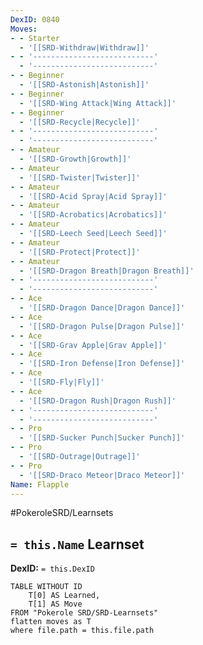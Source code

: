 ```yaml
---
DexID: 0840
Moves:
- - Starter
  - '[[SRD-Withdraw|Withdraw]]'
- - '---------------------------'
  - '---------------------------'
- - Beginner
  - '[[SRD-Astonish|Astonish]]'
- - Beginner
  - '[[SRD-Wing Attack|Wing Attack]]'
- - Beginner
  - '[[SRD-Recycle|Recycle]]'
- - '---------------------------'
  - '---------------------------'
- - Amateur
  - '[[SRD-Growth|Growth]]'
- - Amateur
  - '[[SRD-Twister|Twister]]'
- - Amateur
  - '[[SRD-Acid Spray|Acid Spray]]'
- - Amateur
  - '[[SRD-Acrobatics|Acrobatics]]'
- - Amateur
  - '[[SRD-Leech Seed|Leech Seed]]'
- - Amateur
  - '[[SRD-Protect|Protect]]'
- - Amateur
  - '[[SRD-Dragon Breath|Dragon Breath]]'
- - '---------------------------'
  - '---------------------------'
- - Ace
  - '[[SRD-Dragon Dance|Dragon Dance]]'
- - Ace
  - '[[SRD-Dragon Pulse|Dragon Pulse]]'
- - Ace
  - '[[SRD-Grav Apple|Grav Apple]]'
- - Ace
  - '[[SRD-Iron Defense|Iron Defense]]'
- - Ace
  - '[[SRD-Fly|Fly]]'
- - Ace
  - '[[SRD-Dragon Rush|Dragon Rush]]'
- - '---------------------------'
  - '---------------------------'
- - Pro
  - '[[SRD-Sucker Punch|Sucker Punch]]'
- - Pro
  - '[[SRD-Outrage|Outrage]]'
- - Pro
  - '[[SRD-Draco Meteor|Draco Meteor]]'
Name: Flapple
---
```


#PokeroleSRD/Learnsets

## `= this.Name` Learnset

**DexID:** `= this.DexID`

```dataview
TABLE WITHOUT ID
    T[0] AS Learned,
    T[1] AS Move
FROM "Pokerole SRD/SRD-Learnsets"
flatten moves as T
where file.path = this.file.path
```
